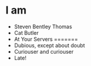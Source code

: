 
# I am

- Steven Bentley Thomas
- Cat Butler
- At Your Servers
=======
- Dubious, except about doubt
- Curiouser and curiouser
- Late!
